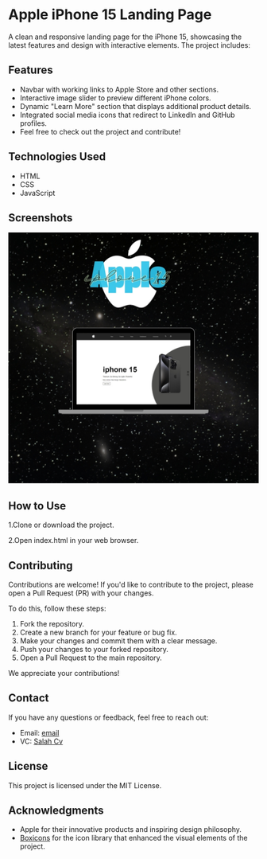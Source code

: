 # Apple iPhone 15 Landing Page

A clean and responsive landing page for the iPhone 15, showcasing the latest
features and design with interactive elements. The project includes:

## Features

- Navbar with working links to Apple Store and other sections.
- Interactive image slider to preview different iPhone colors.
- Dynamic "Learn More" section that displays additional product details.
- Integrated social media icons that redirect to LinkedIn and GitHub profiles.
- Feel free to check out the project and contribute!


## Technologies Used
- HTML
- CSS
- JavaScript


## Screenshots

![Image](https://github.com/salah-alstre/Apple/blob/main/Apple.jpg)


## How to Use

1.Clone or download the project.

2.Open index.html in your web browser.


## Contributing

Contributions are welcome! If you'd like to contribute to the project, please open a Pull Request (PR) with your changes. 

To do this, follow these steps:

1. Fork the repository.
2. Create a new branch for your feature or bug fix.
3. Make your changes and commit them with a clear message.
4. Push your changes to your forked repository.
5. Open a Pull Request to the main repository.

We appreciate your contributions!


## Contact
If you have any questions or feedback, feel free to reach out:

- Email: [email](mailto:error.salah59@gmail.com)
- VC:    [ Salah Cv ](https://salahcv.site/)


## License
This project is licensed under the MIT License.





## Acknowledgments

- Apple for their innovative products and inspiring design philosophy.
- [Boxicons](https://boxicons.com/) for the icon library that enhanced the visual elements of the project.
